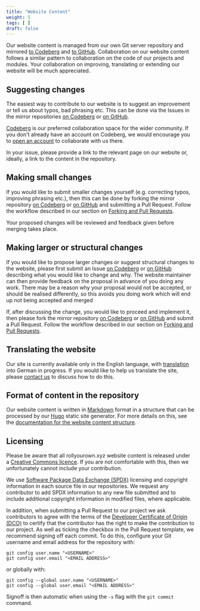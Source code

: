 ```yaml
---
title: "Website Content"
weight: 5
tags: [ ]
draft: false
---
```

<!--
SPDX-FileCopyrightText: 2022 Wilfred Nicoll <xyzroller@rollyourown.xyz>
SPDX-License-Identifier: CC-BY-SA-4.0
-->

Our website content is managed from our own Git server repository and mirrored [to Codeberg](https://codeberg.org/rollyourown-xyz/ryo-website-hugo-content) and [to GitHub](https://github.com/rollyourown-xyz/ryo-website-hugo-content). Collaboration on our website content follows a similar pattern to collaboration on the code of our projects and modules. Your collaboration on improving, translating or extending our website will be much appreciated.

<!--more-->

## Suggesting changes

The easiest way to contribute to our website is to suggest an improvement or tell us about typos, bad phrasing etc. This can be done via the Issues in the mirror repositories [on Codeberg](https://codeberg.org/rollyourown-xyz/ryo-website-hugo-content) or [on GitHub](https://github.com/rollyourown-xyz/ryo-website-hugo-content).

[Codeberg](https://codeberg.org/) is our preferred collaboration space for the wider community. If you don't already have an account on Codeberg, we would encourage you to [open an account](https://codeberg.org/) to collaborate with us there.

In your issue, please provide a link to the relevant page on our website or, ideally, a link to the content in the repository.

## Making small changes

If you would like to submit smaller changes yourself (e.g. correcting typos, improving phrasing etc.), then this can be done by forking the mirror repository [on Codeberg](https://codeberg.org/rollyourown-xyz/ryo-website-hugo-content) or [on GitHub](https://github.com/rollyourown-xyz/ryo-website-hugo-content) and submitting a Pull Request. Follow the workflow described in our section on [Forking and Pull Requests](/collaborate/working_with_git/forking_and_pull_requests/).

Your proposed changes will be reviewed and feedback given before merging takes place.

## Making larger or structural changes

If you would like to propose larger changes or suggest structural changes to the website, please first submit an Issue [on Codeberg](https://codeberg.org/rollyourown-xyz/ryo-website-hugo-content/issues) or [on GitHub](https://github.com/rollyourown-xyz/ryo-website-hugo-content/issues) describing what you would like to change and why. The website maintainer can then provide feedback on the proposal in advance of you doing any work. There may be a reason why your proposal would not be accepted, or should be realised differently, so this avoids you doing work which will end up not being accepted and merged

If, after discussing the change, you would like to proceed and implement it, then please fork the mirror repository [on Codeberg](https://codeberg.org/rollyourown-xyz/ryo-website-hugo-content) or [on GitHub](https://github.com/rollyourown-xyz/ryo-website-hugo-content) and submit a Pull Request. Follow the workflow described in our section on [Forking and Pull Requests](/collaborate/working_with_git/forking_and_pull_requests/).

## Translating the website

Our site is currently available only in the English language, with [translation](/collaborate/website_translation/) into German in progress. If you would like to help us translate the site, please [contact us](/about/contact/#website-translation) to discuss how to do this.

## Format of content in the repository

Our website content is written in [Markdown](https://en.wikipedia.org/wiki/Markdown) format in a structure that can be processed by our [Hugo](https://gohugo.io/) static site generator. For more details on this, see the [documentation for the website content structure](/collaborate/website_development/content_structure/).

## Licensing

Please be aware that all rollyourown.xyz website content is released under a [Creative Commons licence](https://codeberg.org/rollyourown-xyz/ryo-website-hugo-content/src/branch/main/LICENSE). If you are not comfortable with this, then we unfortunately cannot include your contribution.

We use [Software Package Data Exchange (SPDX)](https://spdx.dev/) licensing and copyright information in each source file in our repositories. We request any contributor to add SPDX information to any new file submitted and to include additional copyright information in modified files, where applicable.

In addition, when submitting a Pull Request to our project we ask contributors to agree with the terms of the [Developer Certificate of Origin (DCO)](https://developercertificate.org/) to certify that the contributor has the right to make the contribution to our project. As well as ticking the checkbox in the Pull Request template, we recommend signing off each commit. To do this, configure your Git username and email address for the repository with:

```console
git config user.name "<USERNAME>"
git config user.email "<EMAIL ADDRESS>"
```

or globally with:

```console
git config --global user.name "<USERNAME>"
git config --global user.email "<EMAIL ADDRESS>"
```

Signoff is then automatic when using the `-s` flag with the `git commit` command.

